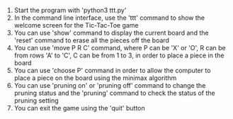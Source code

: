 1. Start the program with 'python3 ttt.py'
2. In the command line interface, use the 'ttt' command to show the welcome screen for the Tic-Tac-Toe game
3. You can use 'show' command to display the current board and the 'reset' command to erase all the pieces off the board
4. You can use 'move P R C' command, where P can be 'X' or 'O', R can be from rows 'A' to 'C', C can be from 1 to 3, in order to place a piece in the board
5. You can use 'choose P' command in order to allow the computer to place a piece on the board using the minimax algorithm
6. You can use 'pruning on' or 'pruning off' command to change the pruning status and the 'pruning' command to check the status of the pruning setting
7. You can exit the game using the 'quit' button